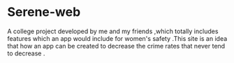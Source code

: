 # Serene-web
A college  project developed by me and my friends ,which totally includes features which an  app would include for women's safety .This site is an idea that how an app can be created to decrease the crime rates that never tend to decrease . 
